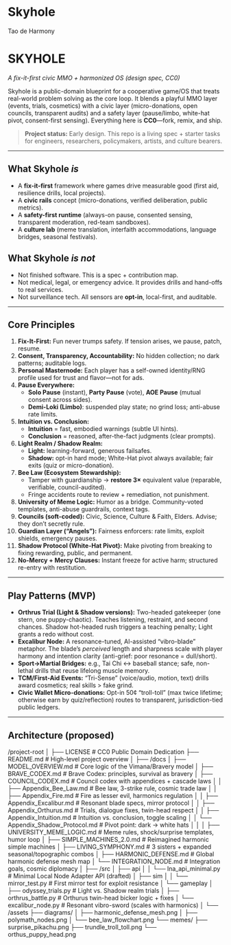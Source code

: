 # Skyhole
Tao de Harmony
# SKYHOLE
*A fix-it-first civic MMO + harmonized OS (design spec, CC0)*

Skyhole is a public-domain blueprint for a cooperative game/OS that treats real-world problem solving as the core loop. It blends a playful MMO layer (events, trials, cosmetics) with a civic layer (micro-donations, open councils, transparent audits) and a safety layer (pause/limbo, white-hat pivot, consent-first sensing). Everything here is **CC0**—fork, remix, and ship.

> **Project status:** Early design. This repo is a living spec + starter tasks for engineers, researchers, policymakers, artists, and culture bearers.

---

## What Skyhole *is*
- A **fix-it-first** framework where games drive measurable good (first aid, resilience drills, local projects).
- A **civic rails** concept (micro-donations, verified deliberation, public metrics).
- A **safety-first runtime** (always-on pause, consented sensing, transparent moderation, red-team sandboxes).
- A **culture lab** (meme translation, interfaith accommodations, language bridges, seasonal festivals).

## What Skyhole *is not*
- Not finished software. This is a spec + contribution map.
- Not medical, legal, or emergency advice. It provides drills and hand-offs to real services.
- Not surveillance tech. All sensors are **opt-in**, local-first, and auditable.

---

## Core Principles
1. **Fix-It-First:** Fun never trumps safety. If tension arises, we pause, patch, resume.
2. **Consent, Transparency, Accountability:** No hidden collection; no dark patterns; auditable logs.
3. **Personal Masternode:** Each player has a self-owned identity/RNG profile used for trust and flavor—not for ads.
4. **Pause Everywhere:** 
   - **Solo Pause** (instant), **Party Pause** (vote), **AOE Pause** (mutual consent across sides).
   - **Demi-Loki (Limbo)**: suspended play state; no grind loss; anti-abuse rate limits.
5. **Intuition vs. Conclusion:**
   - **Intuition** = fast, embodied warnings (subtle UI hints).
   - **Conclusion** = reasoned, after-the-fact judgments (clear prompts).
6. **Light Realm / Shadow Realm:**
   - **Light:** learning-forward, generous failsafes.
   - **Shadow:** opt-in hard mode; White-Hat pivot always available; fair exits (quiz or micro-donation).
7. **Bee Law (Ecosystem Stewardship):**
   - Tamper with guardianship → **restore 3×** equivalent value (reparable, verifiable, council-audited).
   - Fringe accidents route to review + remediation, not punishment.
8. **University of Meme Logic:** Humor as a bridge. Community-voted templates, anti-abuse guardrails, context tags.
9. **Councils (soft-coded):** Civic, Science, Culture & Faith, Elders. Advise; they don’t secretly rule.
10. **Guardian Layer (“Angels”):** Fairness enforcers: rate limits, exploit shields, emergency pauses.
11. **Shadow Protocol (White-Hat Pivot):** Make pivoting from breaking to fixing rewarding, public, and permanent.
12. **No-Mercy + Mercy Clauses:** Instant freeze for active harm; structured re-entry with restitution.

---

## Play Patterns (MVP)
- **Orthrus Trial (Light & Shadow versions):** Two-headed gatekeeper (one stern, one puppy-chaotic). Teaches listening, restraint, and second chances. Shadow hot-headed rush triggers a teaching penalty; Light grants a redo without cost.
- **Excalibur Node:** A resonance-tuned, AI-assisted “vibro-blade” metaphor. The blade’s *perceived* length and sharpness scale with player harmony and intention clarity (anti-grief: poor resonance = dull/short).
- **Sport→Martial Bridges:** e.g., Tai Chi ↔ baseball stance; safe, non-lethal drills that reuse lifelong muscle memory.
- **TCM/First-Aid Events:** “Tri-Sense” (voice/audio, motion, text) drills award cosmetics; real skills > fake grind.
- **Civic Wallet Micro-donations:** Opt-in 50¢ “troll-toll” (max twice lifetime; otherwise earn by quiz/reflection) routes to transparent, jurisdiction-tied public ledgers.

---

## Architecture (proposed)

/project-root
│
├── LICENSE                  # CC0 Public Domain Dedication
├── README.md                # High-level project overview
│
├── /docs
│   ├── MODEL_OVERVIEW.md     # Core logic of the Vimana/Bravery model
│   ├── BRAVE_CODEX.md        # Brave Codex: principles, survival as bravery
│   ├── COUNCIL_CODEX.md      # Council codex with appendices + cascade laws
│   │   ├── Appendix_Bee_Law.md      # Bee law, 3-strike rule, cosmic trade law
│   │   ├── Appendix_Fire.md         # Fire as lesser evil, harmonics regulation
│   │   ├── Appendix_Excalibur.md    # Resonant blade specs, mirror protocol
│   │   ├── Appendix_Orthurus.md     # Trials, dialogue fixes, twin-head respect
│   │   ├── Appendix_Intuition.md    # Intuition vs. conclusion, toggle scaling
│   │   └── Appendix_Shadow_Protocol.md # Pivot point: dark → white hats
│   │
│   ├── UNIVERSITY_MEME_LOGIC.md # Meme rules, shock/surprise templates, humor loop
│   ├── SIMPLE_MACHINES_2.0.md   # Reimagined harmonic simple machines
│   ├── LIVING_SYMPHONY.md       # 3 sisters + expanded seasonal/topographic combos
│   ├── HARMONIC_DEFENSE.md      # Global harmonic defense mesh map
│   └── INTEGRATION_NODE.md      # Integration goals, cosmic diplomacy
│
├── /src
│   ├── api
│   │   └── lna_api_minimal.py   # Minimal Local Node Adapter API (drafted)
│   ├── sim
│   │   └── mirror_test.py       # First mirror test for exploit resistance
│   └── gameplay
│       ├── odyssey_trials.py    # Light vs. Shadow realm trials
│       ├── orthrus_battle.py    # Orthurus twin-head bicker logic + fixes
│       └── excalibur_node.py    # Resonant vibro-sword (scales with harmonics)
│
└── /assets
    ├── diagrams/
    │   ├── harmonic_defense_mesh.png
    │   ├── polymath_nodes.png
    │   └── bee_law_flowchart.png
    └── memes/
        ├── surprise_pikachu.png
        ├── trundle_troll_toll.png
        └── orthus_puppy_head.png
